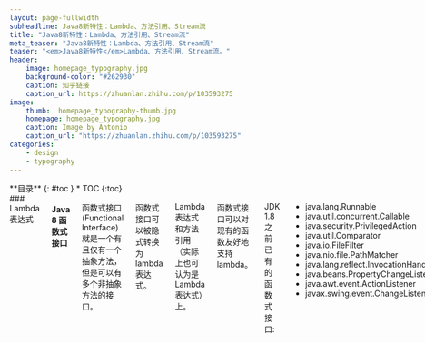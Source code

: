 ```yaml
---
layout: page-fullwidth
subheadline: Java8新特性：Lambda、方法引用、Stream流
title: "Java8新特性：Lambda、方法引用、Stream流"
meta_teaser: "Java8新特性：Lambda、方法引用、Stream流"
teaser: "<em>Java8新特性</em>Lambda、方法引用、Stream流。"
header:
    image: homepage_typography.jpg
    background-color: "#262930"
    caption: 知乎链接
    caption_url: https://zhuanlan.zhihu.com/p/103593275
image:
    thumb:  homepage_typography-thumb.jpg
    homepage: homepage_typography.jpg
    caption: Image by Antonio
    caption_url: "https://zhuanlan.zhihu.com/p/103593275"
categories:
    - design
    - typography
---
```

<!--more-->

<div class="row">
<div class="medium-4 medium-push-8 columns" markdown="1">
<div class="panel radius" markdown="1">
**目录**
{: #toc }
*  TOC
{:toc}
</div>
</div><!-- /.medium-4.columns -->

<div class="medium-8 medium-pull-4 columns" markdown="1">
### Lambda表达式

#### Java 8 函数式接口

函数式接口(Functional Interface)就是一个有且仅有一个抽象方法，但是可以有多个非抽象方法的接口。

函数式接口可以被隐式转换为 lambda 表达式。

Lambda 表达式和方法引用（实际上也可认为是Lambda表达式）上。

函数式接口可以对现有的函数友好地支持 lambda。

JDK 1.8 之前已有的函数式接口:

- java.lang.Runnable
- java.util.concurrent.Callable
- java.security.PrivilegedAction
- java.util.Comparator
- java.io.FileFilter
- java.nio.file.PathMatcher
- java.lang.reflect.InvocationHandler
- java.beans.PropertyChangeListener
- java.awt.event.ActionListener
- javax.swing.event.ChangeListener

JDK 1.8 新增加的函数接口：

- java.util.function

java.util.function 它包含了很多类，用来支持 Java的 函数式编程，该包中的函数式接口有：

| 序号 | 接口 & 描述                                                  |
| :--- | :----------------------------------------------------------- |
| 1    | **BiConsumer**代表了一个接受两个输入参数的操作，并且不返回任何结果 |
| 2    | **BiFunction**代表了一个接受两个输入参数的方法，并且返回一个结果 |
| 3    | **BinaryOperator**代表了一个作用于于两个同类型操作符的操作，并且返回了操作符同类型的结果 |
| 4    | **BiPredicate**代表了一个两个参数的boolean值方法             |
| 5    | **BooleanSupplier**代表了boolean值结果的提供方               |
| 6    | **Consumer**代表了接受一个输入参数并且无返回的操作           |
| 7    | **DoubleBinaryOperator**代表了作用于两个double值操作符的操作，并且返回了一个double值的结果。 |
| 8    | **DoubleConsumer**代表一个接受double值参数的操作，并且不返回结果。 |
| 9    | **DoubleFunction**代表接受一个double值参数的方法，并且返回结果 |
| 10   | **DoublePredicate**代表一个拥有double值参数的boolean值方法   |
| 11   | **DoubleSupplier**代表一个double值结构的提供方               |
| 12   | **DoubleToIntFunction**接受一个double类型输入，返回一个int类型结果。 |
| 13   | **DoubleToLongFunction**接受一个double类型输入，返回一个long类型结果 |
| 14   | **DoubleUnaryOperator**接受一个参数同为类型double,返回值类型也为double 。 |
| 15   | **Function**接受一个输入参数，返回一个结果。                 |
| 16   | **IntBinaryOperator**接受两个参数同为类型int,返回值类型也为int 。 |
| 17   | **IntConsumer**接受一个int类型的输入参数，无返回值 。        |
| 18   | **IntFunction**接受一个int类型输入参数，返回一个结果 。      |
| 19   | **IntPredicate**：接受一个int输入参数，返回一个布尔值的结果。 |
| 20   | **IntSupplier**无参数，返回一个int类型结果。                 |
| 21   | **IntToDoubleFunction**接受一个int类型输入，返回一个double类型结果 。 |
| 22   | **IntToLongFunction**接受一个int类型输入，返回一个long类型结果。 |
| 23   | **IntUnaryOperator**接受一个参数同为类型int,返回值类型也为int 。 |
| 24   | **LongBinaryOperator**接受两个参数同为类型long,返回值类型也为long。 |
| 25   | **LongConsumer**接受一个long类型的输入参数，无返回值。       |
| 26   | **LongFunction**接受一个long类型输入参数，返回一个结果。     |
| 27   | **LongPredicate**R接受一个long输入参数，返回一个布尔值类型结果。 |
| 28   | **LongSupplier**无参数，返回一个结果long类型的值。           |
| 29   | **LongToDoubleFunction**接受一个long类型输入，返回一个double类型结果。 |
| 30   | **LongToIntFunction**接受一个long类型输入，返回一个int类型结果。 |
| 31   | **LongUnaryOperator**接受一个参数同为类型long,返回值类型也为long。 |
| 32   | **ObjDoubleConsumer**接受一个object类型和一个double类型的输入参数，无返回值。 |
| 33   | **ObjIntConsumer**接受一个object类型和一个int类型的输入参数，无返回值。 |
| 34   | **ObjLongConsumer**接受一个object类型和一个long类型的输入参数，无返回值。 |
| 35   | **Predicate**接受一个输入参数，返回一个布尔值结果。          |
| 36   | **Supplier**无参数，返回一个结果。                           |
| 37   | **ToDoubleBiFunction**接受两个输入参数，返回一个double类型结果 |
| 38   | **ToDoubleFunction**接受一个输入参数，返回一个double类型结果 |
| 39   | **ToIntBiFunction**接受两个输入参数，返回一个int类型结果。   |
| 40   | **ToIntFunction**接受一个输入参数，返回一个int类型结果。     |
| 41   | **ToLongBiFunction**接受两个输入参数，返回一个long类型结果。 |
| 42   | **ToLongFunction**接受一个输入参数，返回一个long类型结果。   |
| 43   | **UnaryOperator**接受一个参数为类型T,返回值类型也为T。       |

#### @FunctionInterface注解

使用@FunctionInterface的接口，该接口内只能有一个抽象方法(默认方法不限)，如果添加了多个抽象方法，编译器就会警告。

#### lambda表达式的基础语法

Java8中引入了一个新的操作符`->`,该操作符称之为箭头操作符或Lambda操作符。箭头操作符讲Lambda表达式拆分成两部分：

左侧：Lambda 表达式的参数列表

右侧：Lambda 表达式中所执行的功能，即lambda体

##### Lambda四种语法格式

- 语法格式一：无参数，无返回值  `() -> System.out.println("hello")`

```java
Runnable runnable = new Runnable() {
            @Override
            public void run() {
                System.out.println("Hello World!");
            }
        };
        runnable.run();
		//使用lambda表达式
        Runnable runnable1 = () -> System.out.println("Hello Lambda!");
        runnable1.run();
```

- 语法格式二：无参数，有返回值。若实现方法体只有一行，return需省略。`Supplier<String> supplier = () -> "supplier".toUpperCase();`,还可以简写`Supplier<String> supplier = "supplier"::toUpperCase;`。

```java
Supplier<String> supplier = () -> {
    String str = "supplier";
   return str.toUpperCase();
};
System.out.println(supplier.get());
```

- 语法格式三：有一个参数，并且无返回值` (x) -> System.out.println(x)`；若参数只有一个参数，小括号可以不写；若lambda体中有多条语句，需要使用大括号{};

```java
Consumer<Integer> consumer = new Consumer<Integer>() {
            @Override
            public void accept(Integer num) {
                ++num;
                System.out.println(num);
            }
        };
        consumer.accept(10);
		//使用lambda表达式,(num),小括号可以省略
        IntConsumer consumer2 = (num) -> {
            ++num;
            System.out.println(num);
        };
        consumer2.accept(12);
```

- 语法格式四：有多个参数，有返回值，若lambda体中只有一条语句，return可以省略；参数列表的参数类型可以省略，JVM会根据上下文自动推断，即类型推断。

```java
Comparator<Integer> comparator = new Comparator<Integer>() {
    @Override
    public int compare(Integer o1, Integer o2) {
        return Integer.compare(o1, o2);
        }
    };
    System.out.println(comparator.compare(1, 1));

    //使用lambda表达式
    Comparator<Integer> comparator1 = (x, y) -> Integer.compare(x, y);
    int compare = comparator1.compare(1, 2);
    System.out.println(compare);
```

#### Lambda四大核心接口

- 消费型接口Consumer<T>，有参数，没有返回值。可以对参数进行一些操作。

  ```java
  public interface Consumer<T> {
      void accept(T t);
  }
  ```

- 供给型接口Supplier<T>，无参数，有返回值。

  ```java
  public interface Supplier<T> {
      T get();
  }
  ```

- 函数式接口Function<T, R>，有参数，有返回值。

  ```java
  public interface Function<T, R> {
      R apply(T t);
  }
  ```

- 断言型接口，有参数，返回值是布尔值。

  ```java
  public interface Predicate<T> {
      boolean test(T t);
  }
  ```

### 方法引用

在Java 8之前只能进行值传递，方法是不能传递的。如果你想调用一个方法你必须先获取到它所在的类的实例，然后再通过实例去调用这个方法，但是Java 8新增了**方法引用**这个新特性可以让你直接把方法当做值来传递。

若Lambda体中的内容已经存在对应的方法实现，即存在一个方法，参数列表和返回值于函数是接口一致，方法的实现内容也和Lambda体中的内容相同。则可直接使用方法引用

如果我们想要调用的方法拥有一个名字，我们就可以通过它的名字直接调用它。

因为函数式接口的方法参数对应于隐式方法调用时的参数，所以被引用方法签名可以通过放宽类型，装箱以及组织到参数数组中的方式对其参数进行操作，就像在调用实际方法一样。

#### 方法引用的种类（Kinds of method references）

方法引用有很多种，它们的语法如下：

- 静态方法引用：`ClassName::methodName`
- 实例上的实例方法引用：`instanceReference::methodName`
- 超类上的实例方法引用：`super::methodName`
- 类型上的实例方法引用：`ClassName::methodName`
- 构造方法引用：`Class::new`。调用的构造方法是和函数式接口的参数类型一致的。
- 数组构造方法引用：`TypeName[]::new`

```java
// 静态方法引用：`ClassName::methodName`
Comparator<Integer> com1 = (x,y)->Integer.compare(x,y); //普通的lambda表达式
Comparator<Integer> com2 = Integer::compare; //lambda方法引用方式
int compare1 = com1.compare(1, 2);
int compare2 = com2.compare(1, 2);
System.out.println(compare1);
System.out.println(compare2);

// 实例上的实例方法引用：`instanceReference::methodName`
Employee employee = new Employee();
Supplier<Integer> sup1 = () -> employee.getAge();   //普通的lambda表达式
Supplier<Integer>  sup2  = employee::getAge;   //lambda方法引用方式
Integer age1 = sup1.get();
Integer age2 = sup2.get();
System.out.println(age1);
System.out.println(age2);

//类型上的实例方法引用：`ClassName::methodName`
BiPredicate<String, String> bp1 =(x,y)->x.equals(y);  //普通的lambda表达
BiPredicate<String, String> bp2 = String::equals;   //lambda方法引用方式
boolean test1 = bp1.test("哈哈", "哈哈");
boolean test2 = bp2.test("哈哈", "哈哈");
System.out.println(test1);
System.out.println(test2);

//构造方法引用：`Class::new`
Supplier<Employee> supplier1 = () -> new Employee();  //普通的lambda表达
Supplier<Employee> supplier2 = Employee::new; //lambda方法引用方式
Employee employee1 = supplier1.get();
Employee employee2 = supplier2.get();
System.out.println(employee1);
System.out.println(employee2);

// 数组构造方法引用：`TypeName[]::new`
Function<Integer,String[]> fun1 = (x) -> new String[x];
Function<Integer,String[]> fun2 = String[] :: new;
String[] str1 = fun1.apply(10);
String[] str2 = fun2.apply(20);
System.out.println(str1.length);
System.out.println(str2.length);
```

### Stream-流

#### 流Stream简单介绍

- Java8的两个重大改变，一个是Lambda表达式，另一个就是Stream API表达式。它可以让你以一种声明的方式处理数据。
- Stream 使用一种类似用 SQL 语句从数据库查询数据的直观方式来提供一种对 Java 集合运算和表达的高阶抽象。
- 这种风格将要处理的元素集合看作一种流， 流在管道中传输， 并且可以在管道的节点上进行处理， 比如筛选， 排序，聚合等；元素流在管道中经过中间操作（intermediate operation）的处理，最后由最终操作(terminal operation)得到前面处理的结果。
- 流还天然的支持并行操作，也就不用去写复杂的多线程的代码。

#### Stream（流）主要概念

- **元素**是特定类型的对象，形成一个队列。 Java中的Stream并不会存储元素，而是按需计算。
- **数据源** 流的来源。 可以是集合，数组，I/O channel， 产生器generator 等。
- **聚合操作** 类似SQL语句一样的操作， 比如filter, map, reduce, find, match, sorted等。

和以前的Collection操作不同， Stream操作还有两个基础的特征：

- **Pipelining**: 中间操作都会返回流对象本身。 这样多个操作可以串联成一个管道， 如同流式风格（fluent style）。 这样做可以对操作进行优化， 比如延迟执行(laziness)和短路( short-circuiting)。
- **内部迭代**： 以前对集合遍历都是通过Iterator或者For-Each的方式, 显式的在集合外部进行迭代， 这叫做外部迭代。 Stream提供了内部迭代的方式， 通过访问者模式(Visitor)实现。

#### Stream抽象接口

```java
public interface Stream<T> extends BaseStream<T, Stream<T>> {
    Stream<T> filter(Predicate<? super T> var1);

    <R> Stream<R> map(Function<? super T, ? extends R> var1);

    IntStream mapToInt(ToIntFunction<? super T> var1);

    LongStream mapToLong(ToLongFunction<? super T> var1);

    DoubleStream mapToDouble(ToDoubleFunction<? super T> var1);

    <R> Stream<R> flatMap(Function<? super T, ? extends Stream<? extends R>> var1);

    IntStream flatMapToInt(Function<? super T, ? extends IntStream> var1);

    LongStream flatMapToLong(Function<? super T, ? extends LongStream> var1);

    DoubleStream flatMapToDouble(Function<? super T, ? extends DoubleStream> var1);

    Stream<T> distinct();

    Stream<T> sorted();

    Stream<T> sorted(Comparator<? super T> var1);

    Stream<T> peek(Consumer<? super T> var1);

    Stream<T> limit(long var1);

    Stream<T> skip(long var1);

    void forEach(Consumer<? super T> var1);

    void forEachOrdered(Consumer<? super T> var1);

    Object[] toArray();

    <A> A[] toArray(IntFunction<A[]> var1);

    T reduce(T var1, BinaryOperator<T> var2);

    Optional<T> reduce(BinaryOperator<T> var1);

    <U> U reduce(U var1, BiFunction<U, ? super T, U> var2, BinaryOperator<U> var3);

    <R> R collect(Supplier<R> var1, BiConsumer<R, ? super T> var2, BiConsumer<R, R> var3);

    <R, A> R collect(Collector<? super T, A, R> var1);

    Optional<T> min(Comparator<? super T> var1);

    Optional<T> max(Comparator<? super T> var1);

    long count();

    boolean anyMatch(Predicate<? super T> var1);

    boolean allMatch(Predicate<? super T> var1);

    boolean noneMatch(Predicate<? super T> var1);

    Optional<T> findFirst();

    Optional<T> findAny();

    static <T> Stream.Builder<T> builder() {
        return new StreamBuilderImpl();
    }

    static <T> Stream<T> empty() {
        return StreamSupport.stream(Spliterators.emptySpliterator(), false);
    }

    static <T> Stream<T> of(T var0) {
        return StreamSupport.stream(new StreamBuilderImpl(var0), false);
    }

    @SafeVarargs
    static <T> Stream<T> of(T... var0) {
        return Arrays.stream(var0);
    }

    static <T> Stream<T> iterate(final T var0, final UnaryOperator<T> var1) {
        Objects.requireNonNull(var1);
        Iterator var2 = new Iterator<T>() {
            T t;

            {
                this.t = Streams.NONE;
            }

            public boolean hasNext() {
                return true;
            }

            public T next() {
                return this.t = this.t == Streams.NONE ? var0 : var1.apply(this.t);
            }
        };
        return StreamSupport.stream(Spliterators.spliteratorUnknownSize(var2, 1040), false);
    }

    static <T> Stream<T> generate(Supplier<T> var0) {
        Objects.requireNonNull(var0);
        return StreamSupport.stream(new OfRef(9223372036854775807L, var0), false);
    }

    static <T> Stream<T> concat(Stream<? extends T> var0, Stream<? extends T> var1) {
        Objects.requireNonNull(var0);
        Objects.requireNonNull(var1);
        java.util.stream.Streams.ConcatSpliterator.OfRef var2 = new java.util.stream.Streams.ConcatSpliterator.OfRef(var0.spliterator(), var1.spliterator());
        Stream var3 = StreamSupport.stream(var2, var0.isParallel() || var1.isParallel());
        return (Stream)var3.onClose(Streams.composedClose(var0, var1));
    }

    public interface Builder<T> extends Consumer<T> {
        void accept(T var1);

        default Stream.Builder<T> add(T var1) {
            this.accept(var1);
            return this;
        }

        Stream<T> build();
    }
```

#### Stream操作的三个步骤

**一、创建Stream**

从一个数据源，如集合、数组中获取流。

**二、中间操作**

一个操作的中间链，对数据源的数据进行操作。

**三、终止操作**

一个终止操作，执行中间操作链，并产生结果。

#### 创建Stream的四种方式

1.数组：使用Arrays中的静态方法stream()获取数组流

```java
// 1.通过Arrays中的静态方法stream()获取数组流
Employee[] emps = new Employee[10];
Stream<Employee> ArraysStream = Arrays.stream(emps);
```

2.集合：通过Collection得Stream（）方法（串行流）或者 parallelStream（）方法（并行流）创建Stream

```java
// 2.通过Collection系列集合提供的stream()或parallelStream|()
List<String> list = new ArrayList<>();
Stream<String> stringStream = list.stream();
Stream<String> stringParallelStream = list.parallelStream();
```

3.通过Stream类中得 of（）静态方法获取流

```java
// 3.通过Stream类中的静态方法of()
Stream<String> stream = Stream.of("aa", "bb", "cc");
```

4.创建无限流：Stream.iterate（迭代）、Stream.generate（生成)

```java
// 4.创建无限流
//  4.1迭代（需要传入一个种子，也就是起始值，然后传入一个一元操作）
Stream<Integer> integerStream = Stream.iterate(2, (x) -> x * 2);
//  4.2生成(无限产生对象)
Stream<Double> doubleStream = Stream.generate(() -> Math.random());
```

#### Stream中间操作（流水线式中间操作）

多个中间操作可以连接起来形成一个流水线，除非流水线终止操作，否则中间操作不会执行任何处理。
终止操作时一次性全部处理，称为“延迟加载”。

##### 筛选与切片

**常用方法：**

| 方法     | 描述                                                         |
| -------- | ------------------------------------------------------------ |
| filter   | filter 方法用于通过设置的条件过滤出元素。                    |
| limit    | limit 方法用于获取指定数量的流。                             |
| skip     | 跳过元素，返回一个扔掉了前n个元素的流。若流中元素不足n个，则返回一个空流，与limit(n)互补。 |
| distinct | 筛选，通过流所生成元素的hashCode()和equals()去除重复元素。   |

```java
//1.filter 方法用于通过设置的条件过滤出元素
Stream<Employee> stream = emps.stream().filter(employee -> {
    System.out.println("中间操作延迟加载");
    return employee.getAge() > 18;
});
// 终止操作：除非流水线终止操作，否则中间操作不会执行任何处理
// 内部迭代，将迭代交给JDK
stream.forEach(System.out::println);
```

```java
// limit-截断流 方法用于获取指定数量的流。
// 迭代两次，终止迭代
emps.stream().filter(employee -> {
    System.out.println("短路");
    return employee.getAge() > 8;
}).limit(2).forEach(System.out::println);
```

```java
//跳过元素，返回一个扔掉了前n个元素的流。若流中元素不足n个，则返回一个空流，与limit(n)互补。
emps.stream().skip(2).forEach(System.out::println);
```

```java
//筛选，去除重复元素。（引用类型通过流所生成元素的hashCode()和equals()）
emps.stream().distinct().forEach(System.out::println);
```

##### 映射（创建一个新的Stream）

**常用方法：**

| 方法    | 描述                                                         |
| ------- | ------------------------------------------------------------ |
| map     | map - 接收Lambda，将元素转换成其他形式或提取信息。接收一个函数作为参数，该函数会被应用到每个元素上 |
| flatMap | 接收一个函数作为参数，将流中的每个值都转换成另一个流，然后把所有的流连接成“一个流”。（类似集合的addAll()方法） |

```java
// 将雇员List的雇员名映射一个新元素(Stream)
Stream<String> nameStream = emps.stream().map(Employee::getName);
nameStream.forEach(System.out::println);
```

```java
/**
  * 将字符串的每一个字符映射成一个流
  */
public static Stream<Character> filterCharacter(String str){
    List<Character> list = new ArrayList<>();
    for (Character ch : str.toCharArray()){
        list.add(ch);
   	}
    return list.stream();
}
// 如果映射的是流对象,map映射的是这个流对象，而flatMap映射的是流对象里面的每一个元素。类似add和addAll的区别
List<String> list = Arrays.asList("aaa", "bbb", "ccc", "ddd");
Stream<Stream<Character>> streamStream = list.stream().map(TestStream::filterCharacter);
streamStream.forEach(System.out::println);
//java.util.stream.ReferencePipeline$Head@12bb4df8
//java.util.stream.ReferencePipeline$Head@4cc77c2e
//java.util.stream.ReferencePipeline$Head@7a7b0070
//java.util.stream.ReferencePipeline$Head@39a054a5
```

通过打印可知，如果想遍历流中的每一个字符，还需多一步遍历

```java
List<String> list = Arrays.asList("aaa", "bbb", "ccc", "ddd");
Stream<Stream<Character>> streamStream = list.stream().map(TestStream::filterCharacter);
streamStream.forEach(characterStream -> characterStream.forEach(System.out::println));
//a
//a
//...
//d
```

而flatMap方法的核心是先映射每个元素，然后进行操作，然后进行扁平化处理，最后汇集所有进行扁平化处理的结果集形成一个新的列表（扁平化：简而言之就是去除所有的修饰）。上面实例使用flatMap可以简化为:

```java
List<String> list = Arrays.asList("aaa", "bbb", "ccc", "ddd");
Stream<Character> characterStream = list.stream().flatMap(TestStream::filterCharacter);
characterStream.forEach(System.out::println);
```

对于数值型的流，可以使用mapToInt、mapToLong、mapToDouble、flatMapToInt、flatMapToLong、flatMapToDouble相关的映射方法，简化操作。

##### 排序

| 方法                                | 描述                                                    |
| ----------------------------------- | ------------------------------------------------------- |
| sorted（）                          | 自然排序，调用元素类重写的Comparable接口的compareTo方法 |
| sorted(Comparator<? super T> var1); | 定制排序，接收一个Comparator接口，自己实现排序规则      |

```java
List<String> list = Arrays.asList("zzz","aaa", "bbb", "ddd", "ccc");
list.stream().sorted().forEach(System.out::print);
```

```java
emps.stream().sorted((e1,e2)->{
    if (e1.getAge()==e2.getAge()){
        return e1.getName().compareTo(e2.getName());
    }else {
        return e1.getAge() - e2.getAge();
    }
}).forEach(System.out::println);
```

**小结：**Stream之所以“懒”的秘密也在于每次在使用Stream时，都会连接多个中间操作，并在最后附上一个结束操作。 像map()和filter()这样的方法是中间操作，在调用它们时，会立即返回另一个Stream对象。 而对于reduce()及findFirst()这样的方法，它们是终结操作，在调用它们时才会执行真正的操作来获取需要的值。如果有多个中间操作，Stream会将元素一个个的过滤，如果发现了符合条件的元素，会将该元素置入到下一个中间操作，不符合条件的元素，则不会进行下一步的中间操作。

Java 8 Streams API借助于短路操作优化了流处理。短路方法一旦满足条件就结束流处理。在通常的短路操作中，一旦满足条件，就会中断所有处于管道之前的中间操作。一些中间操作和终端操作具有此行为。

#### 终止操作

##### 查找与匹配

| 方法      | 描述                                                         |
| --------- | ------------------------------------------------------------ |
| min       | 返回流中最小的元素                                           |
| max       | 返回流中最大的元素                                           |
| count     | 返回流中元素的总个数                                         |
| anyMatch  | 检查是否至少匹配一个元素                                     |
| allMatch  | 检查是否配置所有元素                                         |
| noneMatch | 检查是否没有匹配所有元素                                     |
| findFirst | 返回第一个元素                                               |
| findAny   | 返回当前流的任意元素。如果是数据较少，串行地情况下，一般会返回第一个结果，如果是并行的情况，那就不能确保是第一个。 |

```java
// 查找年龄最大的
Optional<Employee> optionalEmployee = emps.stream().max(Comparator.comparingInt(Employee::getAge));
System.out.println(optionalEmployee.get());
```

```java
// 统计雇员List中雇员的数量
System.out.println(emps.stream().count());
```

```java
// 检查雇员里面是否存在年龄是8岁的
boolean anyMatch = emps.stream().anyMatch(employee -> employee.getAge() == 8);
System.out.println(anyMatch);
```

```java
// 检查雇员是否是年龄都是8岁
boolean allMatch = emps.stream().allMatch(employee -> employee.getAge() == 8);
System.out.println(allMatch);
```

```java
// 检查雇员中的年龄是否 没有68岁的
boolean noneMatch = emps.stream().noneMatch(employee -> employee.getAge() == 68);
System.out.println(noneMatch);
```

```java
// 一般与排序协同使用
Optional<Employee> optionalEmployee = emps.stream().findFirst();
System.out.println(optionalEmployee.get());
Optional<Employee> anyOptionalEmployee = emps.parallelStream().findAny();
System.out.println(anyOptionalEmployee.get());
```

##### 归约

| 方法                                                 | 描述                                                    |
| ---------------------------------------------------- | ------------------------------------------------------- |
| T reduce(T identity, BinaryOperator<T> accumulator); | 可以将流中元素反复结合起来，得到一个值。返回T           |
| Optional<T> reduce(BinaryOperator<T> accumulator);   | 可以将流中元素反复结合起来，得到一个值。返回Optional<T> |

reduce英文含义：减少，缩小(尺寸、数量、价格等);简化； 归纳为。在Stream中可以理解成一个迭代运算器

```java
List<Integer> integerList = Arrays.asList(1, 2, 3, 4, 5, 6, 7, 8, 9, 0);
Integer sum = integerList.stream().reduce(0, Integer::sum);
System.out.println(sum);
```

```java
Optional<Double> optionalDouble = emps.stream().map(Employee::getSalary).reduce(Double::sum);
Double sumSalary = optionalDouble.get();
System.out.println(sumSalary);
```

##### 收集

| 方法    | 描述                                                         |
| ------- | ------------------------------------------------------------ |
| collect | 将流转换为其他形式。接收一个Collector接口的实现，用于Stream中元素做汇总的方法。 |

Collector接口中方法的实现决定了如何对流执行收集操作（如收集到List、Set、Map）。

Collectors是生产具体Collector的工具类。Collectors提供了很多静态方法，可以方便地创建常见收集器实例。

收集操作用的比较多，简单粘一下这两个类的代码看一下：

`Collector`

```java
public interface Collector<T, A, R> {
	//supplier参数用于生成结果容器，容器类型为A
    Supplier<A> supplier();
	//accumulator用于消费元素，也就是归纳元素，这里的T就是元素，它会将流中的元素一个一个与结果容器A发生操作
    BiConsumer<A, T> accumulator();
	//combiner用于两个两个合并并行执行的线程的执行结果，将其合并为一个最终结果A
    BinaryOperator<A> combiner();
	// finisher用于将之前整合完的结果R转换成为A
    Function<A, R> finisher();
 	// characteristics表示当前Collector的特征值，这是个不可变Set
    Set<Collector.Characteristics> characteristics();
	// 四参方法，用于生成一个Collector，T代表流中的一个一个元素，R代表最终的结果
    static <T, R> Collector<T, R, R> of(Supplier<R> var0, BiConsumer<R, T> var1, BinaryOperator<R> var2, Collector.Characteristics... var3) {
        Objects.requireNonNull(var0);
        Objects.requireNonNull(var1);
        Objects.requireNonNull(var2);
        Objects.requireNonNull(var3);
        Set var4 = var3.length == 0 ? Collectors.CH_ID : Collections.unmodifiableSet(EnumSet.of(Collector.Characteristics.IDENTITY_FINISH, var3));
        return new CollectorImpl(var0, var1, var2, var4);
    }
	// 五参方法，用于生成一个Collector，T代表流中的一个一个元素，A代表中间结果，R代表最终结果，finisher用于将A转换为R
    static <T, A, R> Collector<T, A, R> of(Supplier<A> var0, BiConsumer<A, T> var1, BinaryOperator<A> var2, Function<A, R> var3, Collector.Characteristics... var4) {
        Objects.requireNonNull(var0);
        Objects.requireNonNull(var1);
        Objects.requireNonNull(var2);
        Objects.requireNonNull(var3);
        Objects.requireNonNull(var4);
        Set var5 = Collectors.CH_NOID;
        if (var4.length > 0) {
            EnumSet var6 = EnumSet.noneOf(Collector.Characteristics.class);
            Collections.addAll(var6, var4);
            var5 = Collections.unmodifiableSet(var6);
        }

        return new CollectorImpl(var0, var1, var2, var3, var5);
    }

    public static enum Characteristics {
        CONCURRENT,
        UNORDERED,
        IDENTITY_FINISH;

        private Characteristics() {
        }
    }
}
```

`Collectors`:Java文件注释太多，直接粘的class文件。方法较多，都很有用！

```java
public final class Collectors {
    static final Set<Characteristics> CH_CONCURRENT_ID;
    static final Set<Characteristics> CH_CONCURRENT_NOID;
    static final Set<Characteristics> CH_ID;
    static final Set<Characteristics> CH_UNORDERED_ID;
    static final Set<Characteristics> CH_NOID;

    private Collectors() {
    }

    private static <T> BinaryOperator<T> throwingMerger() {
        return (var0, var1) -> {
            throw new IllegalStateException(String.format("Duplicate key %s", var0));
        };
    }

    private static <I, R> Function<I, R> castingIdentity() {
        return (var0) -> {
            return var0;
        };
    }

    public static <T, C extends Collection<T>> Collector<T, ?, C> toCollection(Supplier<C> var0) {
        return new Collectors.CollectorImpl(var0, Collection::add, (var0x, var1) -> {
            var0x.addAll(var1);
            return var0x;
        }, CH_ID);
    }

    public static <T> Collector<T, ?, List<T>> toList() {
        return new Collectors.CollectorImpl(ArrayList::new, List::add, (var0, var1) -> {
            var0.addAll(var1);
            return var0;
        }, CH_ID);
    }

    public static <T> Collector<T, ?, Set<T>> toSet() {
        return new Collectors.CollectorImpl(HashSet::new, Set::add, (var0, var1) -> {
            var0.addAll(var1);
            return var0;
        }, CH_UNORDERED_ID);
    }

    public static Collector<CharSequence, ?, String> joining() {
        return new Collectors.CollectorImpl(StringBuilder::new, StringBuilder::append, (var0, var1) -> {
            var0.append(var1);
            return var0;
        }, StringBuilder::toString, CH_NOID);
    }

    public static Collector<CharSequence, ?, String> joining(CharSequence var0) {
        return joining(var0, "", "");
    }

    public static Collector<CharSequence, ?, String> joining(CharSequence var0, CharSequence var1, CharSequence var2) {
        return new Collectors.CollectorImpl(() -> {
            return new StringJoiner(var0, var1, var2);
        }, StringJoiner::add, StringJoiner::merge, StringJoiner::toString, CH_NOID);
    }

    private static <K, V, M extends Map<K, V>> BinaryOperator<M> mapMerger(BinaryOperator<V> var0) {
        return (var1, var2) -> {
            Iterator var3 = var2.entrySet().iterator();

            while(var3.hasNext()) {
                Entry var4 = (Entry)var3.next();
                var1.merge(var4.getKey(), var4.getValue(), var0);
            }

            return var1;
        };
    }

    public static <T, U, A, R> Collector<T, ?, R> mapping(Function<? super T, ? extends U> var0, Collector<? super U, A, R> var1) {
        BiConsumer var2 = var1.accumulator();
        return new Collectors.CollectorImpl(var1.supplier(), (var2x, var3) -> {
            var2.accept(var2x, var0.apply(var3));
        }, var1.combiner(), var1.finisher(), var1.characteristics());
    }

    public static <T, A, R, RR> Collector<T, A, RR> collectingAndThen(Collector<T, A, R> var0, Function<R, RR> var1) {
        Set var2 = var0.characteristics();
        if (var2.contains(Characteristics.IDENTITY_FINISH)) {
            if (var2.size() == 1) {
                var2 = CH_NOID;
            } else {
                EnumSet var3 = EnumSet.copyOf(var2);
                var3.remove(Characteristics.IDENTITY_FINISH);
                var2 = Collections.unmodifiableSet(var3);
            }
        }

        return new Collectors.CollectorImpl(var0.supplier(), var0.accumulator(), var0.combiner(), var0.finisher().andThen(var1), var2);
    }

    public static <T> Collector<T, ?, Long> counting() {
        return reducing(0L, (var0) -> {
            return 1L;
        }, Long::sum);
    }

    public static <T> Collector<T, ?, Optional<T>> minBy(Comparator<? super T> var0) {
        return reducing(BinaryOperator.minBy(var0));
    }

    public static <T> Collector<T, ?, Optional<T>> maxBy(Comparator<? super T> var0) {
        return reducing(BinaryOperator.maxBy(var0));
    }

    public static <T> Collector<T, ?, Integer> summingInt(ToIntFunction<? super T> var0) {
        return new Collectors.CollectorImpl(() -> {
            return new int[1];
        }, (var1, var2) -> {
            var1[0] += var0.applyAsInt(var2);
        }, (var0x, var1) -> {
            var0x[0] += var1[0];
            return var0x;
        }, (var0x) -> {
            return var0x[0];
        }, CH_NOID);
    }

    public static <T> Collector<T, ?, Long> summingLong(ToLongFunction<? super T> var0) {
        return new Collectors.CollectorImpl(() -> {
            return new long[1];
        }, (var1, var2) -> {
            var1[0] += var0.applyAsLong(var2);
        }, (var0x, var1) -> {
            var0x[0] += var1[0];
            return var0x;
        }, (var0x) -> {
            return var0x[0];
        }, CH_NOID);
    }

    public static <T> Collector<T, ?, Double> summingDouble(ToDoubleFunction<? super T> var0) {
        return new Collectors.CollectorImpl(() -> {
            return new double[3];
        }, (var1, var2) -> {
            sumWithCompensation(var1, var0.applyAsDouble(var2));
            var1[2] += var0.applyAsDouble(var2);
        }, (var0x, var1) -> {
            sumWithCompensation(var0x, var1[0]);
            var0x[2] += var1[2];
            return sumWithCompensation(var0x, var1[1]);
        }, (var0x) -> {
            return computeFinalSum(var0x);
        }, CH_NOID);
    }

    static double[] sumWithCompensation(double[] var0, double var1) {
        double var3 = var1 - var0[1];
        double var5 = var0[0];
        double var7 = var5 + var3;
        var0[1] = var7 - var5 - var3;
        var0[0] = var7;
        return var0;
    }

    static double computeFinalSum(double[] var0) {
        double var1 = var0[0] + var0[1];
        double var3 = var0[var0.length - 1];
        return Double.isNaN(var1) && Double.isInfinite(var3) ? var3 : var1;
    }

    public static <T> Collector<T, ?, Double> averagingInt(ToIntFunction<? super T> var0) {
        return new Collectors.CollectorImpl(() -> {
            return new long[2];
        }, (var1, var2) -> {
            var1[0] += (long)var0.applyAsInt(var2);
            int var10002 = var1[1]++;
        }, (var0x, var1) -> {
            var0x[0] += var1[0];
            var0x[1] += var1[1];
            return var0x;
        }, (var0x) -> {
            return var0x[1] == 0L ? 0.0D : (double)var0x[0] / (double)var0x[1];
        }, CH_NOID);
    }

    public static <T> Collector<T, ?, Double> averagingLong(ToLongFunction<? super T> var0) {
        return new Collectors.CollectorImpl(() -> {
            return new long[2];
        }, (var1, var2) -> {
            var1[0] += var0.applyAsLong(var2);
            int var10002 = var1[1]++;
        }, (var0x, var1) -> {
            var0x[0] += var1[0];
            var0x[1] += var1[1];
            return var0x;
        }, (var0x) -> {
            return var0x[1] == 0L ? 0.0D : (double)var0x[0] / (double)var0x[1];
        }, CH_NOID);
    }

    public static <T> Collector<T, ?, Double> averagingDouble(ToDoubleFunction<? super T> var0) {
        return new Collectors.CollectorImpl(() -> {
            return new double[4];
        }, (var1, var2) -> {
            sumWithCompensation(var1, var0.applyAsDouble(var2));
            int var10002 = var1[2]++;
            var1[3] += var0.applyAsDouble(var2);
        }, (var0x, var1) -> {
            sumWithCompensation(var0x, var1[0]);
            sumWithCompensation(var0x, var1[1]);
            var0x[2] += var1[2];
            var0x[3] += var1[3];
            return var0x;
        }, (var0x) -> {
            return var0x[2] == 0.0D ? 0.0D : computeFinalSum(var0x) / var0x[2];
        }, CH_NOID);
    }

    public static <T> Collector<T, ?, T> reducing(T var0, BinaryOperator<T> var1) {
        return new Collectors.CollectorImpl(boxSupplier(var0), (var1x, var2) -> {
            var1x[0] = var1.apply(var1x[0], var2);
        }, (var1x, var2) -> {
            var1x[0] = var1.apply(var1x[0], var2[0]);
            return var1x;
        }, (var0x) -> {
            return var0x[0];
        }, CH_NOID);
    }

    private static <T> Supplier<T[]> boxSupplier(T var0) {
        return () -> {
            return (Object[])(new Object[]{var0});
        };
    }

    public static <T> Collector<T, ?, Optional<T>> reducing(BinaryOperator<T> var0) {
        return new Collectors.CollectorImpl(() -> {
            class OptionalBox implements Consumer<T> {
                T value = null;
                boolean present = false;

                OptionalBox() {
                }

                public void accept(T var1) {
                    if (this.present) {
                        this.value = var0.apply(this.value, var1);
                    } else {
                        this.value = var1;
                        this.present = true;
                    }

                }
            }

            return new OptionalBox();
        }, OptionalBox::accept, (var0x, var1) -> {
            if (var1.present) {
                var0x.accept(var1.value);
            }

            return var0x;
        }, (var0x) -> {
            return Optional.ofNullable(var0x.value);
        }, CH_NOID);
    }

    public static <T, U> Collector<T, ?, U> reducing(U var0, Function<? super T, ? extends U> var1, BinaryOperator<U> var2) {
        return new Collectors.CollectorImpl(boxSupplier(var0), (var2x, var3) -> {
            var2x[0] = var2.apply(var2x[0], var1.apply(var3));
        }, (var1x, var2x) -> {
            var1x[0] = var2.apply(var1x[0], var2x[0]);
            return var1x;
        }, (var0x) -> {
            return var0x[0];
        }, CH_NOID);
    }

    public static <T, K> Collector<T, ?, Map<K, List<T>>> groupingBy(Function<? super T, ? extends K> var0) {
        return groupingBy(var0, toList());
    }

    public static <T, K, A, D> Collector<T, ?, Map<K, D>> groupingBy(Function<? super T, ? extends K> var0, Collector<? super T, A, D> var1) {
        return groupingBy(var0, HashMap::new, var1);
    }

    public static <T, K, D, A, M extends Map<K, D>> Collector<T, ?, M> groupingBy(Function<? super T, ? extends K> var0, Supplier<M> var1, Collector<? super T, A, D> var2) {
        Supplier var3 = var2.supplier();
        BiConsumer var4 = var2.accumulator();
        BiConsumer var5 = (var3x, var4x) -> {
            Object var5 = Objects.requireNonNull(var0.apply(var4x), "element cannot be mapped to a null key");
            Object var6 = var3x.computeIfAbsent(var5, (var1) -> {
                return var3.get();
            });
            var4.accept(var6, var4x);
        };
        BinaryOperator var6 = mapMerger(var2.combiner());
        if (var2.characteristics().contains(Characteristics.IDENTITY_FINISH)) {
            return new Collectors.CollectorImpl(var1, var5, var6, CH_ID);
        } else {
            Function var8 = var2.finisher();
            Function var9 = (var1x) -> {
                var1x.replaceAll((var1, var2) -> {
                    return var8.apply(var2);
                });
                return var1x;
            };
            return new Collectors.CollectorImpl(var1, var5, var6, var9, CH_NOID);
        }
    }

    public static <T, K> Collector<T, ?, ConcurrentMap<K, List<T>>> groupingByConcurrent(Function<? super T, ? extends K> var0) {
        return groupingByConcurrent(var0, ConcurrentHashMap::new, toList());
    }

    public static <T, K, A, D> Collector<T, ?, ConcurrentMap<K, D>> groupingByConcurrent(Function<? super T, ? extends K> var0, Collector<? super T, A, D> var1) {
        return groupingByConcurrent(var0, ConcurrentHashMap::new, var1);
    }

    public static <T, K, A, D, M extends ConcurrentMap<K, D>> Collector<T, ?, M> groupingByConcurrent(Function<? super T, ? extends K> var0, Supplier<M> var1, Collector<? super T, A, D> var2) {
        Supplier var3 = var2.supplier();
        BiConsumer var4 = var2.accumulator();
        BinaryOperator var5 = mapMerger(var2.combiner());
        BiConsumer var7;
        if (var2.characteristics().contains(Characteristics.CONCURRENT)) {
            var7 = (var3x, var4x) -> {
                Object var5 = Objects.requireNonNull(var0.apply(var4x), "element cannot be mapped to a null key");
                Object var6 = var3x.computeIfAbsent(var5, (var1) -> {
                    return var3.get();
                });
                var4.accept(var6, var4x);
            };
        } else {
            var7 = (var3x, var4x) -> {
                Object var5 = Objects.requireNonNull(var0.apply(var4x), "element cannot be mapped to a null key");
                Object var6 = var3x.computeIfAbsent(var5, (var1) -> {
                    return var3.get();
                });
                synchronized(var6) {
                    var4.accept(var6, var4x);
                }
            };
        }

        if (var2.characteristics().contains(Characteristics.IDENTITY_FINISH)) {
            return new Collectors.CollectorImpl(var1, var7, var5, CH_CONCURRENT_ID);
        } else {
            Function var8 = var2.finisher();
            Function var9 = (var1x) -> {
                var1x.replaceAll((var1, var2) -> {
                    return var8.apply(var2);
                });
                return var1x;
            };
            return new Collectors.CollectorImpl(var1, var7, var5, var9, CH_CONCURRENT_NOID);
        }
    }

    public static <T> Collector<T, ?, Map<Boolean, List<T>>> partitioningBy(Predicate<? super T> var0) {
        return partitioningBy(var0, toList());
    }

    public static <T, D, A> Collector<T, ?, Map<Boolean, D>> partitioningBy(Predicate<? super T> var0, Collector<? super T, A, D> var1) {
        BiConsumer var2 = var1.accumulator();
        BiConsumer var3 = (var2x, var3x) -> {
            var2.accept(var0.test(var3x) ? var2x.forTrue : var2x.forFalse, var3x);
        };
        BinaryOperator var4 = var1.combiner();
        BinaryOperator var5 = (var1x, var2x) -> {
            return new Collectors.Partition(var4.apply(var1x.forTrue, var2x.forTrue), var4.apply(var1x.forFalse, var2x.forFalse));
        };
        Supplier var6 = () -> {
            return new Collectors.Partition(var1.supplier().get(), var1.supplier().get());
        };
        if (var1.characteristics().contains(Characteristics.IDENTITY_FINISH)) {
            return new Collectors.CollectorImpl(var6, var3, var5, CH_ID);
        } else {
            Function var7 = (var1x) -> {
                return new Collectors.Partition(var1.finisher().apply(var1x.forTrue), var1.finisher().apply(var1x.forFalse));
            };
            return new Collectors.CollectorImpl(var6, var3, var5, var7, CH_NOID);
        }
    }

    public static <T, K, U> Collector<T, ?, Map<K, U>> toMap(Function<? super T, ? extends K> var0, Function<? super T, ? extends U> var1) {
        return toMap(var0, var1, throwingMerger(), HashMap::new);
    }

    public static <T, K, U> Collector<T, ?, Map<K, U>> toMap(Function<? super T, ? extends K> var0, Function<? super T, ? extends U> var1, BinaryOperator<U> var2) {
        return toMap(var0, var1, var2, HashMap::new);
    }

    public static <T, K, U, M extends Map<K, U>> Collector<T, ?, M> toMap(Function<? super T, ? extends K> var0, Function<? super T, ? extends U> var1, BinaryOperator<U> var2, Supplier<M> var3) {
        BiConsumer var4 = (var3x, var4x) -> {
            var3x.merge(var0.apply(var4x), var1.apply(var4x), var2);
        };
        return new Collectors.CollectorImpl(var3, var4, mapMerger(var2), CH_ID);
    }

    public static <T, K, U> Collector<T, ?, ConcurrentMap<K, U>> toConcurrentMap(Function<? super T, ? extends K> var0, Function<? super T, ? extends U> var1) {
        return toConcurrentMap(var0, var1, throwingMerger(), ConcurrentHashMap::new);
    }

    public static <T, K, U> Collector<T, ?, ConcurrentMap<K, U>> toConcurrentMap(Function<? super T, ? extends K> var0, Function<? super T, ? extends U> var1, BinaryOperator<U> var2) {
        return toConcurrentMap(var0, var1, var2, ConcurrentHashMap::new);
    }

    public static <T, K, U, M extends ConcurrentMap<K, U>> Collector<T, ?, M> toConcurrentMap(Function<? super T, ? extends K> var0, Function<? super T, ? extends U> var1, BinaryOperator<U> var2, Supplier<M> var3) {
        BiConsumer var4 = (var3x, var4x) -> {
            var3x.merge(var0.apply(var4x), var1.apply(var4x), var2);
        };
        return new Collectors.CollectorImpl(var3, var4, mapMerger(var2), CH_CONCURRENT_ID);
    }

    public static <T> Collector<T, ?, IntSummaryStatistics> summarizingInt(ToIntFunction<? super T> var0) {
        return new Collectors.CollectorImpl(IntSummaryStatistics::new, (var1, var2) -> {
            var1.accept(var0.applyAsInt(var2));
        }, (var0x, var1) -> {
            var0x.combine(var1);
            return var0x;
        }, CH_ID);
    }

    public static <T> Collector<T, ?, LongSummaryStatistics> summarizingLong(ToLongFunction<? super T> var0) {
        return new Collectors.CollectorImpl(LongSummaryStatistics::new, (var1, var2) -> {
            var1.accept(var0.applyAsLong(var2));
        }, (var0x, var1) -> {
            var0x.combine(var1);
            return var0x;
        }, CH_ID);
    }

    public static <T> Collector<T, ?, DoubleSummaryStatistics> summarizingDouble(ToDoubleFunction<? super T> var0) {
        return new Collectors.CollectorImpl(DoubleSummaryStatistics::new, (var1, var2) -> {
            var1.accept(var0.applyAsDouble(var2));
        }, (var0x, var1) -> {
            var0x.combine(var1);
            return var0x;
        }, CH_ID);
    }

    static {
        CH_CONCURRENT_ID = Collections.unmodifiableSet(EnumSet.of(Characteristics.CONCURRENT, Characteristics.UNORDERED, Characteristics.IDENTITY_FINISH));
        CH_CONCURRENT_NOID = Collections.unmodifiableSet(EnumSet.of(Characteristics.CONCURRENT, Characteristics.UNORDERED));
        CH_ID = Collections.unmodifiableSet(EnumSet.of(Characteristics.IDENTITY_FINISH));
        CH_UNORDERED_ID = Collections.unmodifiableSet(EnumSet.of(Characteristics.UNORDERED, Characteristics.IDENTITY_FINISH));
        CH_NOID = Collections.emptySet();
    }

    static class CollectorImpl<T, A, R> implements Collector<T, A, R> {
        private final Supplier<A> supplier;
        private final BiConsumer<A, T> accumulator;
        private final BinaryOperator<A> combiner;
        private final Function<A, R> finisher;
        private final Set<Characteristics> characteristics;

        CollectorImpl(Supplier<A> var1, BiConsumer<A, T> var2, BinaryOperator<A> var3, Function<A, R> var4, Set<Characteristics> var5) {
            this.supplier = var1;
            this.accumulator = var2;
            this.combiner = var3;
            this.finisher = var4;
            this.characteristics = var5;
        }

        CollectorImpl(Supplier<A> var1, BiConsumer<A, T> var2, BinaryOperator<A> var3, Set<Characteristics> var4) {
            this(var1, var2, var3, Collectors.castingIdentity(), var4);
        }

        public BiConsumer<A, T> accumulator() {
            return this.accumulator;
        }

        public Supplier<A> supplier() {
            return this.supplier;
        }

        public BinaryOperator<A> combiner() {
            return this.combiner;
        }

        public Function<A, R> finisher() {
            return this.finisher;
        }

        public Set<Characteristics> characteristics() {
            return this.characteristics;
        }
    }

    private static final class Partition<T> extends AbstractMap<Boolean, T> implements Map<Boolean, T> {
        final T forTrue;
        final T forFalse;

        Partition(T var1, T var2) {
            this.forTrue = var1;
            this.forFalse = var2;
        }

        public Set<Entry<Boolean, T>> entrySet() {
            return new AbstractSet<Entry<Boolean, T>>() {
                public Iterator<Entry<Boolean, T>> iterator() {
                    SimpleImmutableEntry var1 = new SimpleImmutableEntry(false, Partition.this.forFalse);
                    SimpleImmutableEntry var2 = new SimpleImmutableEntry(true, Partition.this.forTrue);
                    return Arrays.asList(var1, var2).iterator();
                }

                public int size() {
                    return 2;
                }
            };
        }
    }
}
```

实例：

```java
List<String> nameStringList = emps.stream().map(Employee::getName).collect(Collectors.toList());
nameStringList.forEach(System.out::println);
```

```java
Set<String> stringSet = emps.stream().map(Employee::getName).collect(Collectors.toSet());
stringSet.forEach(System.out::println);
```

```java
HashSet<String> stringHashSet = emps.stream().map(Employee::getName)
    .collect(Collectors.toCollection(HashSet::new));
stringHashSet.forEach(System.out::println);
```

```java
Long count = emps.stream().collect(Collectors.counting());
System.out.println(count);
//平均值
System.out.println(emps.stream().collect(Collectors.averagingDouble(Employee::getSalary)));
//求和
System.out.println(emps.stream().collect(Collectors.summingDouble(Employee::getSalary)));
//最大值
Optional<Employee> collect = emps.stream()
    .collect(Collectors.maxBy((e1, e2) -> Double.compare(e1.getSalary(), e2.getSalary())));
System.out.println(collect.get());
//分组
Map<Integer, List<Employee>> collect1 = emps.stream()
    .collect(Collectors.groupingBy(Employee::getAge));
System.out.println(collect1);
System.out.println("-------------------------");
//分区。薪资大于5000键为true，低于5000的键值为false
Map<Boolean, List<Employee>> booleanListMap = emps.stream()
    .collect(Collectors.partitioningBy(e -> e.getSalary() > 5000));
System.out.println(booleanListMap);
```

```java
DoubleSummaryStatistics collect = emps.stream()
            .collect(Collectors.summarizingDouble(Employee::getSalary));
System.out.println(collect.getSum());
System.out.println(collect.getAverage());
System.out.println(collect.getMax());
```

```java
String collect = emps.stream().map(Employee::getName).collect(Collectors.joining());
System.out.println(collect);
```

```java
//连接串，前缀，后缀
String collect = emps.stream().map(Employee::getName).collect(Collectors.joining(",","begin","end"));
System.out.println(collect);
```

##### MapReduce

MapReduce是Google提出的大规模并行计算解决方案，应用于大规模廉价集群上的大数据并行处理。MapReduce以key/value的分布式存储系统为基础，通过元数据集中存储，数据以chunk为单位分布存储和数据chunk冗余复制来保证高可用性。

MapReduce是一种并行编程模型，将计算阶段分为两个阶段：Map阶段和Reduce阶段。首先把输入数据源分块，交给多个Map任务去执行，Map任务执行Map函数，根据某种规则对数据分类，写入本地硬盘。然后进入Reduce阶段，该阶段由Reduce函数把Map阶段具有相同key值的中间结果收集到相同Reduce结点进行合并处理，并将结果写入本地磁盘。最终结果通过合并Reduce任务的输出得到。

#### 并行流

##### Fork/Join框架

Fork/Join框架可以将一个大的任务拆分成多个子任务进行并行处理，最后将子任务结果合并成最后的计算结果，并进行输出。

##### Fork/Join框架与传统线程池的区别：

 采用“工作窃取”模式（work-stealing）：当执行新的任务时它可以将其拆分分成更小的任务执行，并将小任务加到线程队列中，然后再从一个随机线程的队列中偷一个并把它放在自己的队列中。相对于一般的线程池实现,fork/join框架的优势体现在对其中包含的任务的处理方式上.在一般的线程池中,如果一个线程正在执行的任务由于某些原因无法继续运行,那么该线程会处于等待状态.而在fork/join框架实现中,如果某个子问题由于等待另外一个子问题的完成而无法继续运行.那么处理该子问题的线程会主动寻找其他尚未运行的子问题来执行.这种方式减少了线程的等待时间,提高了性能.

##### Stream并行流

Java8中将并行流进行了优化，可以很容易的对数据进行并行操作。Stream API 可以声明性地通过parallel()与sequential()在并行流与顺序流之间进行切换。底层其实就是Fork/Join。

```java
Instant start = Instant.now();
long reduce = LongStream.rangeClosed(0, 10000000000L).parallel().reduce(0, Long::sum);
Instant end = Instant.now();
System.out.println("耗费时间："+ Duration.between(start,end).toMillis());
```
</div>